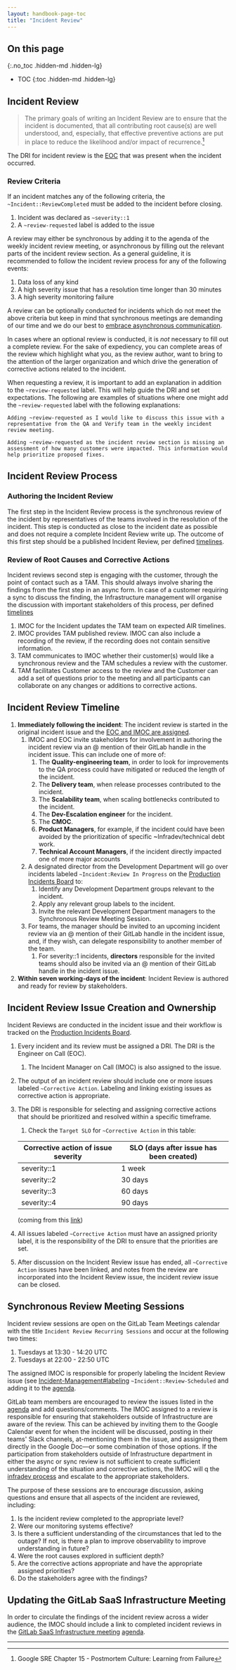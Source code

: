 ```yaml
---
layout: handbook-page-toc
title: "Incident Review"
---
```


## On this page

{:.no_toc .hidden-md .hidden-lg}

- TOC
{:toc .hidden-md .hidden-lg}

## Incident Review


> The primary goals of writing an Incident Review are to ensure that the incident is documented, that all contributing root cause(s) are well understood, and, especially, that effective preventive actions are put in place to reduce the likelihood and/or impact of recurrence.[^1]

The DRI for incident review is the [EOC](/handbook/engineering/infrastructure/incident-management/#engineer-on-call-eoc-responsibilities) that was present when the incident occurred.

### Review Criteria

If an incident matches any of the following criteria, the `~Incident::ReviewCompleted` must be added to the incident before closing.

1. Incident was declared as `~severity::1`
1. A `~review-requested` label is added to the issue

A review may either be synchronous by adding it to the agenda of the weekly incident review meeting, or asynchronous by filling out the relevant parts of the incident review section.
As a general guideline, it is recommended to follow the incident review process for any of the following events:

1. Data loss of any kind
1. A high severity issue that has a resolution time longer than 30 minutes
1. A high severity monitoring failure

A review can be optionally conducted for incidents which do not meet the above criteria but keep in mind that synchronous meetings are demanding of our time and we do our best to [embrace asynchronous communication](/company/culture/all-remote/asynchronous/).

In cases where an optional review is conducted, it is *not* necessary to fill out a complete review. For the sake of expediency, you can complete areas of the review which highlight what you, as the review author, want to bring to the attention of the larger organization and which drive the generation of corrective actions related to the incident.

When requesting a review, it is important to add an explanation in addition to the `~review-requested` label. This will help guide the DRI and set expectations.
The following are examples of situations where one might add the `~review-requested` label with the following explanations:

```
Adding ~review-requested as I would like to discuss this issue with a representative from the QA and Verify team in the weekly incident review meeting.
```

```
Adding ~review-requested as the incident review section is missing an assessment of how many customers were impacted. This information would help prioritize proposed fixes.
```

## Incident Review Process

### Authoring the Incident Review

The first step in the Incident Review process is the synchronous review of the incident by representatives of the teams involved in the resolution of the incident. This step is conducted as close to the incident date as possible and does not require a complete Incident Review write up. The outcome of this first step should be a published Incident Review, per defined [timelines](#incident-review-timeline).

### Review of Root Causes and Corrective Actions

Incident reviews second step is engaging with the customer, through the point of contact such as a TAM. This should always involve sharing the findings from the first step in an async form. In case of a customer requiring a sync to discuss the finding, the Infrastructure management will organise the discussion with important stakeholders of this process, per defined [timelines](#incident-review-timeline)

1. IMOC for the Incident updates the TAM team on expected AIR timelines.
1. IMOC provides TAM published review. IMOC can also include a recording of the review, if the recording does not contain sensitive information.
1. TAM communicates to IMOC whether their customer(s) would like a synchronous review and the TAM schedules a review with the customer.
1. TAM facilitates Customer access to the review and the Customer can add a set of questions prior to the meeting and all participants can collaborate on any changes or additions to corrective actions.

## Incident Review Timeline

1. **Immediately following the incident**: The incident review is started in the original incident issue and the [EOC and IMOC are assigned](#incident-review-issue-creation-and-ownership).
   1. IMOC and EOC invite stakeholders for involvement in authoring the incident review via an @ mention of their GitLab handle in the incident issue. This can include one of more of:
       1. The **Quality-engineering team**, in order to look for improvements to the QA process could have mitigated or reduced the length of the incident.
       1. The **Delivery team**, when release processes contributed to the incident.
       1. The **Scalability team**, when scaling bottlenecks contributed to the incident.
       1. The **Dev-Escalation engineer** for the incident.
       1. The **CMOC**.
       1. **Product Managers**, for example, if the incident could have been avoided by the prioritization of specific ~Infradev/technical debt work.
       1. **Technical Account Managers**, if the incident directly impacted one of more major accounts
   1. A designated director from the Development Department will go over incidents labeled `~Incident:Review In Progress` on the [Production Incidents Board](https://gitlab.com/gitlab-com/gl-infra/production/-/boards/1717012?label_name[]=incident) to:
       1. Identify any Development Department groups relevant to the incident.
       1. Apply any relevant group labels to the incident.
       1. Invite the relevant Development Department managers to the Synchronous Review Meeting Session.
   1. For teams, the manager should be invited to an upcoming incident review via an @ mention of their GitLab handle in the incident issue, and, if they wish, can delegate responsibility to another member of the team.
       1. For severity::1 incidents, **directors** responsible for the invited teams should also be invited via an @ mention of their GitLab handle in the incident issue.
1. **Within seven working-days of the incident**: Incident Review is authored and ready for review by stakeholders.

## Incident Review Issue Creation and Ownership

Incident Reviews are conducted in the incident issue and their workflow is tracked on the [Production Incidents Board](https://gitlab.com/gitlab-com/gl-infra/production/-/boards/1717012?label_name[]=incident).

1. Every incident and its review must be assigned a DRI. The DRI is the Engineer on Call (EOC).
   1. The Incident Manager on Call (IMOC) is also assigned to the issue.
1. The output of an incident review should include one or more issues labeled `~Corrective Action`.  Labeling and linking existing issues as corrective action is appropriate.
1. The DRI is responsible for selecting and assigning corrective actions that should be prioritized and resolved within a specific timeframe.
   1. Check the `Target SLO` for `~Corrective Action` in this table:

   | Corrective action of issue severity | SLO (days after issue has been created) |
   | ------ | ------ |
   | severity::1 | 1 week |
   | severity::2 | 30 days |
   | severity::3 | 60 days |
   | severity::4 | 90 days |

   (coming from this [link](https://gitlab.com/gitlab-com/gl-infra/infrastructure/-/issues/10516#note_375948861))

1. All issues labeled `~Corrective Action` must have an assigned priority label, it is the responsibility of the DRI to ensure that the priorities are set.
1. After discussion on the Incident Review issue has ended, all `~Corrective Action` issues have been linked, and notes from the review are incorporated into the Incident Review issue, the incident review issue can be closed.

## Synchronous Review Meeting Sessions

Incident review sessions are open on the GitLab Team Meetings calendar with the title `Incident Review Recurring Sessions` and occur at the following two times:
1. Tuesdays at 13:30 - 14:20 UTC
1. Tuesdays at 22:00 - 22:50 UTC

The assigned IMOC is responsible for properly labeling the Incident Review issue (see [Incident-Management#labeling](/handbook/engineering/infrastructure/incident-management/#labeling) `~Incident::Review-Scheduled` and adding it to the [agenda](https://docs.google.com/document/d/1Llm9tXHC2dNt_eercRUUXlUyWmOVw00wmXWQQbWvv2c/edit#).

GitLab team members are encouraged to review the issues listed in the [agenda](https://docs.google.com/document/d/1Llm9tXHC2dNt_eercRUUXlUyWmOVw00wmXWQQbWvv2c/edit#) and add questions/comments. The IMOC assigned to a review is responsible for ensuring that stakeholders outside of Infrastructure are aware of the review. This can be achieved by inviting them to the Google Calendar event for when the incident will be discussed, posting in their teams' Slack channels, at-mentioning them in the issue, and assigning them directly in the Google Doc&mdash;or some combination of those options. If the participation from stakeholders outside of Infrastructure department in either the async or sync review is not sufficient to create sufficient understanding of the situation and corrective actions, the IMOC will q the [infradev process](/handbook/engineering/development/#continuous-delivery-infrastructure-and-quality-collaboration) and escalate to the appropriate stakeholders.

The purpose of these sessions are to encourage discussion, asking questions and ensure that all aspects of the incident are reviewed, including:

1. Is the incident review completed to the appropriate level?
1. Were our monitoring systems effective?
1. Is there a sufficient understanding of the circumstances that led to the outage? If not, is there a plan to improve observability to improve understanding in future?
1. Were the root causes explored in sufficient depth?
1. Are the corrective actions appropriate and have the appropriate assigned priorities?
1. Do the stakeholders agree with the findings?

## Updating the GitLab SaaS Infrastructure Meeting

In order to circulate the findings of the incident review across a wider audience, the IMOC should include a link to completed incident reviews in the [GitLab SaaS Infrastructure meeting](/handbook/engineering/infrastructure/#gitlab-saas-infrastructure) [agenda](https://docs.google.com/document/d/1fLQQBKt0mShmTk_mJ-BmBM6OFjal63-AH7yKSbMg6_s/edit#).

---

[^1]: Google SRE Chapter 15 - Postmortem Culture: Learning from Failure
